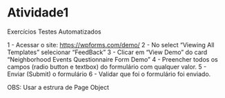 # Atividade1
Exercícios Testes Automatizados


1 - Acessar o site: https://wpforms.com/demo/
2 - No select “Viewing All Templates” selecionar “FeedBack”
3 - Clicar em “View Demo” do card “Neighborhood Events Questionnaire Form Demo”
4 - Preencher todos os campos (radio button e textbox) do formulário com qualquer valor.
5 - Enviar (Submit) o formulário
6 - Validar que foi o formulário foi enviado.

OBS: Usar a estrura de Page Object
